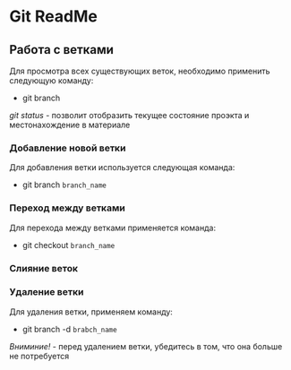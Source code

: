 # Git ReadMe

## Работа с ветками

Для просмотра всех существующих веток, необходимо применить следующую команду:
* git branch

*git status* - позволит отобразить текущее состояние проэкта и местонахождение в материале

### Добавление новой ветки

Для добавления ветки используется следующая команда:
* git branch ``branch_name``

### Переход между ветками

Для перехода между ветками применяется команда:
* git checkout ``branch_name``

### Слияние веток 

### Удаление ветки

Для удаления ветки, применяем команду:
* git branch -d ``brabch_name``

*Вниминие!* - перед удалением ветки, убедитесь в том, что она больше не потребуется